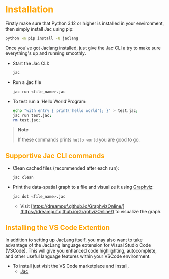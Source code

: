 # <span style="color: orange; font-weight: bold">Installation</span>

Firstly make sure that Python 3.12 or higher is installed in your environment, then simply install Jac using pip:

```bash
python -m pip install -U jaclang
```

Once you've got Jaclang installed, just give the Jac CLI a try to make sure everything's up and running smoothly.

- Start the Jac CLI:
    ```bash
    jac
    ```
- Run a .jac file
    ```bash
    jac run <file_name>.jac
- To test run a 'Hello World'Program
    ```bash
    echo "with entry { print('hello world'); }" > test.jac;
    jac run test.jac;
    rm test.jac;
    ```
> **Note**
>
> If these commands prints ```hello world``` you are good to go.

## <span style="color: orange">Supportive Jac CLI commands
</span>

- Clean cached files (recommended after each run):
    ```bash
    jac clean
    ```
- Print the data-spatial graph to a file and visualize it using [Graphviz](https://dreampuf.github.io/GraphvizOnline/):
    ```bash
    jac dot <file_name>.jac
    ```
    - Visit [https://dreampuf.github.io/GraphvizOnline/](https://dreampuf.github.io/GraphvizOnline/) to visualize the graph.

## <span style="color: orange">Installing the VS Code Extention
</span>

In addition to setting up JacLang itself, you may also want to take advantage of the JacLang language extension for Visual Studio Code (VSCode). This will give you enhanced code highlighting, autocomplete, and other useful language features within your VSCode environment.

- To install just visit the VS Code marketplace and install,
    - [Jac](https://marketplace.visualstudio.com/items?itemName=jaseci-labs.jaclang-extension)